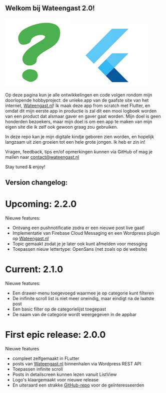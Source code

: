 ## Welkom bij Wateengast 2.0!
![vraagteken-2](vraagteken-2.png)
![flutterlogo](flutter200.jpg)

Op deze pagina kun je alle ontwikkelingen en code volgen rondom mijn doorlopende hobbyproject: de unieke app van de gaafste site van het internet, [Wateengast.nl](https://www.wateengast.nl)! Ik maak deze app from scratch met Flutter, en omdat dit mijn eerste app in productie is zal dit een mooi logboek worden van een product dat alsmaar gaver en gaver gaat worden. Mijn doel is geen honderden bezoekers, maar mijn doel is om een app te maken van mijn eigen site die ik zelf ook gewoon graag zou gebruiken. 

In deze repo kan je mijn digitale kindje geboren zien worden, en hopelijk langzaam uit zien groeien tot een hele grote jongen. Ik heb er zin in!

Vragen, feedback, tips en/of opmerkingen kunnen via GitHub of mag je mailen naar contact@wateengast.nl

Stay tuned & enjoy!


## Version changelog:

# Upcoming: 2.2.0
Nieuwe features:
- Ontvang een pushnotificatie zodra er een nieuwe post live gaat!
- Implementatie van Firebase Cloud Messaging en een Wordpress plugin op [Wateengast.nl](https://www.wateengast.nl)
- Topic gemaakt zodat je je later ook kunt afmelden voor messging
- Toepassen nieuw lettertype: OpenSans (net zoals op de website) 

# Current: 2.1.0
Nieuwe features:
- Een drawer-menu toegevoegd waarmee je op categorie kunt filteren
- De inifinite scroll list is niet meer oneindig, maar eindigt na de laatste post
- Een basic filter op de categorielijst toegepast
- De naam van de categorie wordt weergegeven in de appbar

# First epic release: 2.0.0
Nieuwe features 
- compleet zelfgemaakt in FLutter
- posts van [Wateengast.nl](https://www.wateengast.nl) binnenhalen via Wordpress REST API
- Toepassen infinite scroll
- Posts in detailscreen kunnen lezen vanuit ListView
- Logo's klaargemaakt voor nieuwe release
- En uiteraard een strakke [GitHub-repo](https://github.com/reinonlein/wateengast/tree/master/apps/Flutter/wateengast) voor de geïnteresseerden

